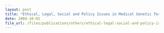```yaml
---
layout: post
title: "Ethical, Legal, Social and Policy Issues in Medical Genetic Testing of Relevance to Singapore: Personal Perspectives"
date: 2004-10-01
file_url: /files/publications/others/ethical-legal-social-and-policy-issues-in-medical-genetic-testing-of-relevance-to-singapore-personal-perspectives.pdf
---
```

